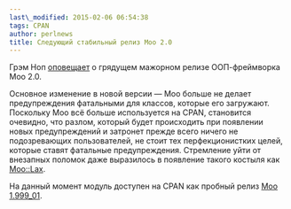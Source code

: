 ```yaml
---
last\_modified: 2015-02-06 06:54:38
tags: CPAN
author: perlnews
title: Следующий стабильный релиз Moo 2.0
---
```


Грэм Ноп
[оповещает](http://blogs.perl.org/users/graham_knop/2015/02/moo-20.html) о
грядущем мажорном релизе ООП-фреймворка Moo 2.0.

Основное изменение в новой версии — Moo больше не делает предупреждения
фатальными для классов, которые его загружают. Поскольку Moo всё больше
используется на CPAN, становится очевидно, что разлом, который будет
происходить при появлении новых предупреждений и затронет прежде всего ничего
не подозревающих пользователей, не стоит тех перфекционистких целей, которые
ставят фатальные предупреждения. Стремление уйти от внезапных поломок даже
выразилось в появление такого костыля как
[Moo::Lax](https://metacpan.org/pod/Moo::Lax).

На данный момент модуль доступен на CPAN как пробный релиз [Moo
1.999_01](https://metacpan.org/release/HAARG/Moo-1.999_001).
